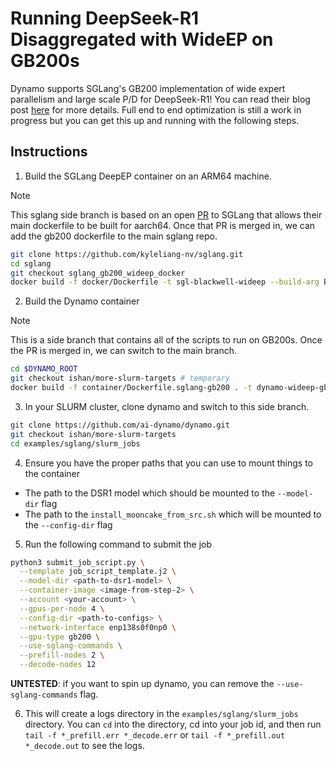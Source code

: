 <!--
SPDX-FileCopyrightText: Copyright (c) 2025 NVIDIA CORPORATION & AFFILIATES. All rights reserved.
SPDX-License-Identifier: Apache-2.0

Licensed under the Apache License, Version 2.0 (the "License");
you may not use this file except in compliance with the License.
You may obtain a copy of the License at

http://www.apache.org/licenses/LICENSE-2.0

Unless required by applicable law or agreed to in writing, software
distributed under the License is distributed on an "AS IS" BASIS,
WITHOUT WARRANTIES OR CONDITIONS OF ANY KIND, either express or implied.
See the License for the specific language governing permissions and
limitations under the License.
-->

# Running DeepSeek-R1 Disaggregated with WideEP on GB200s

Dynamo supports SGLang's GB200 implementation of wide expert parallelism and large scale P/D for DeepSeek-R1! You can read their blog post [here](https://lmsys.org/blog/2025-06-16-gb200-part-1/) for more details. Full end to end optimization is still a work in progress but you can get this up and running with the following steps.

## Instructions

1. Build the SGLang DeepEP container on an ARM64 machine.

> [!NOTE]
> This sglang side branch is based on an open [PR](https://github.com/sgl-project/sglang/pull/7721/files) to SGLang that allows their main dockerfile to be built for aarch64. Once that PR is merged in, we can add the gb200 dockerfile to the main sglang repo.

```bash
git clone https://github.com/kyleliang-nv/sglang.git
cd sglang
git checkout sglang_gb200_wideep_docker
docker build -f docker/Dockerfile -t sgl-blackwell-wideep --build-arg BUILD_TYPE=blackwell --build-arg CUDA_VERSION=12.8.1 .
```

2. Build the Dynamo container

> [!NOTE]
> This is a side branch that contains all of the scripts to run on GB200s. Once the PR is merged in, we can switch to the main branch.

```bash
cd $DYNAMO_ROOT
git checkout ishan/more-slurm-targets # temporary
docker build -f container/Dockerfile.sglang-gb200 . -t dynamo-wideep-gb200 --no-cache
```

3. In your SLURM cluster, clone dynamo and switch to this side branch.

```bash
git clone https://github.com/ai-dynamo/dynamo.git
git checkout ishan/more-slurm-targets
cd examples/sglang/slurm_jobs
```

4. Ensure you have the proper paths that you can use to mount things to the container

- The path to the DSR1 model which should be mounted to the `--model-dir` flag
- The path to the `install_mooncake_from_src.sh` which will be mounted to the `--config-dir` flag

5. Run the following command to submit the job

```bash
python3 submit_job_script.py \
  --template job_script_template.j2 \
  --model-dir <path-to-dsr1-model> \
  --container-image <image-from-step-2> \
  --account <your-account> \
  --gpus-per-node 4 \
  --config-dir <path-to-configs> \
  --network-interface enp138s0f0np0 \
  --gpu-type gb200 \
  --use-sglang-commands \
  --prefill-nodes 2 \
  --decode-nodes 12
```

**UNTESTED**: if you want to spin up dynamo, you can remove the `--use-sglang-commands` flag.

6. This will create a logs directory in the `examples/sglang/slurm_jobs` directory. You can `cd` into the directory, cd into your job id, and then run `tail -f *_prefill.err *_decode.err` or `tail -f *_prefill.out *_decode.out` to see the logs.